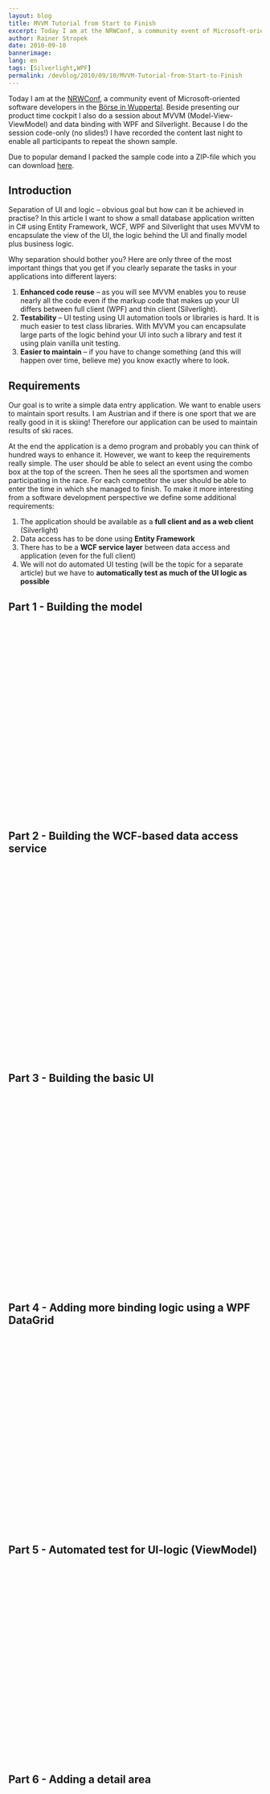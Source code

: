 ```yaml
---
layout: blog
title: MVVM Tutorial from Start to Finish
excerpt: Today I am at the NRWConf, a community event of Microsoft-oriented software developers in the Börse in Wuppertal.Beside presenting our product time cockpit I also do a session about MVVM (Model-View-ViewModel) and data binding with WPF and Silverlight. Because I do the session code-only (no slides!) I have recorded the content last night to enable all participants to repeat the shown sample.
author: Rainer Stropek
date: 2010-09-10
bannerimage: 
lang: en
tags: [Silverlight,WPF]
permalink: /devblog/2010/09/10/MVVM-Tutorial-from-Start-to-Finish
---
```


<p>Today I am at the <a href="http://www.nrwconf.de/" target="_blank">NRWConf</a>, a community event of Microsoft-oriented software developers in the <a href="http://www.bing.com/maps/explore/#/0zbk83yqkkz421zk" target="_blank">Börse in Wuppertal</a>. Beside presenting our product time cockpit I also do a session about MVVM (Model-View-ViewModel) and data binding with WPF and Silverlight. Because I do the session code-only (no slides!) I have recorded the content last night to enable all participants to repeat the shown sample.</p><p>Due to popular demand I packed the sample code into a ZIP-file which you can download <a target="__blank" href="{{site.baseurl}}/content/images/blog/2010/09/SkiResultSample.zip">here</a>.</p><h2>Introduction</h2><p>Separation of UI and logic – obvious goal but how can it be achieved in practise? In this article I want to show a small database application written in C# using Entity Framework, WCF, WPF and Silverlight that uses MVVM to encapsulate the view of the UI, the logic behind the UI and finally model plus business logic.</p><p>Why separation should bother you? Here are only three of the most important things that you get if you clearly separate the tasks in your applications into different layers:</p><ol>
  <li>
    <strong>Enhanced code reuse</strong> – as you will see MVVM enables you to reuse nearly all the code even if the markup code that makes up your UI differs between full client (WPF) and thin client (Silverlight).</li>
  <li>
    <strong>Testability</strong> – UI testing using UI automation tools or libraries is hard. It is much easier to test class libraries. With MVVM you can encapsulate large parts of the logic behind your UI into such a library and test it using plain vanilla unit testing.</li>
  <li>
    <strong>Easier to maintain</strong> – if you have to change something (and this will happen over time, believe me) you know exactly where to look.</li>
</ol><h2>Requirements</h2><p>Our goal is to write a simple data entry application. We want to enable users to maintain sport results. I am Austrian and if there is one sport that we are really good in it is skiing! Therefore our application can be used to maintain results of ski races.  </p><p>At the end the application is a demo program and probably you can think of hundred ways to enhance it. However, we want to keep the requirements really simple. The user should be able to select an event using the combo box at the top of the screen. Then he sees all the sportsmen and women participating in the race. For each competitor the user should be able to enter the time in which she managed to finish. To make it more interesting from a software development perspective we define some additional requirements:</p><ol>
  <li>The application should be available as a <strong>full client and as a web client</strong> (Silverlight)</li>
  <li>Data access has to be done using <strong>Entity Framework</strong></li>
  <li>There has to be a <strong>WCF service layer</strong> between data access and application (even for the full client)</li>
  <li>We will not do automated UI testing (will be the topic for a separate article) but we have to <strong>automatically test as much of the UI logic as possible</strong></li>
</ol><h2>Part 1 - Building the model</h2><p>
  <object height="385" width="480">
    <embed src="https://www.youtube.com/v/g53__vPihFY?fs=1&amp;hl=en_US&amp;rel=0" type="application/x-shockwave-flash" allowscriptaccess="always" allowfullscreen="true" height="385" width="480"></embed>
  </object>
</p><h2>Part 2 - Building the WCF-based data access service</h2><p>
  <object height="385" width="480">
    <embed src="https://www.youtube.com/v/xLLfBU_1jOA?fs=1&amp;hl=en_US&amp;rel=0" type="application/x-shockwave-flash" allowscriptaccess="always" allowfullscreen="true" height="385" width="480"></embed>
  </object>
</p><h2>Part 3 - Building the basic UI</h2><p>
  <object height="385" width="480">
    <embed src="https://www.youtube.com/v/64hl8leiz2E?fs=1&amp;hl=en_US&amp;rel=0" type="application/x-shockwave-flash" allowscriptaccess="always" allowfullscreen="true" height="385" width="480"></embed>
  </object>
</p><h2>Part 4 - Adding more binding logic using a WPF DataGrid</h2><p>
  <object height="385" width="480">
    <embed src="https://www.youtube.com/v/2Pl0pmzJXM0?fs=1&amp;hl=en_US&amp;rel=0" type="application/x-shockwave-flash" allowscriptaccess="always" allowfullscreen="true" height="385" width="480"></embed>
  </object>
</p><h2>Part 5 - Automated test for UI-logic (ViewModel)</h2><p>
  <object height="385" width="480">
    <embed src="https://www.youtube.com/v/LgUaMw6EfUc?fs=1&amp;hl=en_US&amp;rel=0" type="application/x-shockwave-flash" allowscriptaccess="always" allowfullscreen="true" height="385" width="480"></embed>
  </object>
</p><h2>Part 6 - Adding a detail area</h2><p>
  <object height="385" width="480">
    <embed src="https://www.youtube.com/v/j6VQKZzhmoM?fs=1&amp;hl=en_US&amp;rel=0" type="application/x-shockwave-flash" allowscriptaccess="always" allowfullscreen="true" height="385" width="480"></embed>
  </object>
</p><h2>Part 7 - Binding a button command to the ViewModel</h2><p>
  <object height="385" width="480">
    <embed src="https://www.youtube.com/v/ffQhICl6T2U?fs=1&amp;hl=en_US&amp;rel=0" type="application/x-shockwave-flash" allowscriptaccess="always" allowfullscreen="true" height="385" width="480"></embed>
  </object>
</p><h2>Part 8 - Showing how to share WPF ViewModel with Silverlight client</h2><p>
  <object height="385" width="480">
    <embed src="https://www.youtube.com/v/UzspXWg4qQY?fs=1&amp;hl=en_US&amp;rel=0" type="application/x-shockwave-flash" allowscriptaccess="always" allowfullscreen="true" height="385" width="480"></embed>
  </object>
</p>